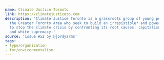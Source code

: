 ```yaml
---
name: Climate Justice Toronto
link: https://climatejusticeto.com
description: 'Climate Justice Toronto is a grassroots group of young people across
  the Greater Toronto Area who seek to build an irresistible* and powerful movement
  to stop the climate crisis by confronting its root causes: capitalism, colonialism
  and white supremacy.'
source: 'issue #52 by @jordyarms'
tags:
- type/organization
- for/environmentalism
---
```


<!-- Community added from GitHub issue #52 -->
